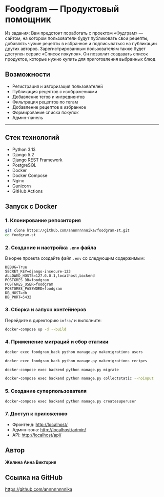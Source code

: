 # Foodgram — Продуктовый помощник

Из задания: Вам предстоит поработать с проектом «Фудграм» — сайтом, на котором пользователи будут публиковать свои рецепты, добавлять чужие рецепты в избранное и подписываться на публикации других авторов. Зарегистрированным пользователям также будет доступен сервис «Список покупок». Он позволит создавать список продуктов, которые нужно купить для приготовления выбранных блюд.
## Возможности

- Регистрация и авторизация пользователей
- Публикация рецептов с изображениями
- Добавление тегов и ингредиентов
- Фильтрация рецептов по тегам
- Добавление рецептов в избранное
- Формирование списка покупок
- Админ-панель

---

## Стек технологий

* Python 3.13
* Django 5.2
* Django REST Framework
* PostgreSQL
* Docker
* Docker Compose
* Nginx
* Gunicorn
* GitHub Actions

## Запуск с Docker

### 1. Клонирование репозитория

```bash
git clone https://github.com/annnnnnnnika/foodgram-st.git
cd foodgram-st
```

### 2. Создание и настройка `.env` файла

В корне проекта создайте файл `.env` со следующим содержимым:

```env
DEBUG=True
SECRET_KEY=django-insecure-123
ALLOWED_HOSTS=127.0.0.1,localhost,backend
POSTGRES_DB=foodgram
POSTGRES_USER=foodgram
POSTGRES_PASSWORD=foodgram
DB_HOST=db
DB_PORT=5432
```

### 3. Сборка и запуск контейнеров

Перейдите в директорию `infra/` и выполните:

```bash
docker-compose up -d --build
```

### 4. Применение миграций и сбор статики

```bash
docker exec foodgram_back python manage.py makemigrations users

docker exec foodgram_back python manage.py makemigrations recipes

docker-compose exec backend python manage.py migrate

docker-compose exec backend python manage.py collectstatic --noinput
```

### 5. Создание суперпользователя

```bash
docker-compose exec backend python manage.py createsuperuser
```


### 7. Доступ к приложению

* Фронтенд: [http://localhost/](http://localhost/)
* Админ-зона: [http://localhost/admin/](http://localhost/admin/)
* API: [http://localhost/api/](http://localhost/api/)

## Автор

**Жилина Анна Виктория**

## Ссылка на GitHub

https://github.com/annnnnnnnika

